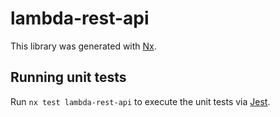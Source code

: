 # lambda-rest-api

This library was generated with [Nx](https://nx.dev).

## Running unit tests

Run `nx test lambda-rest-api` to execute the unit tests via [Jest](https://jestjs.io).
